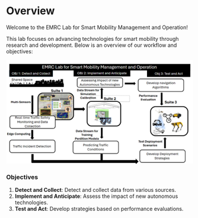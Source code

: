 # Overview

Welcome to the EMRC Lab for Smart Mobility Management and Operation!

This lab focuses on advancing technologies for smart mobility through research and development. Below is an overview of our workflow and objectives:

![EMRC Lab Workflow](../assets/emrc_lab_workflow.png)

### Objectives

1. **Detect and Collect**: Detect and collect data from various sources.
2. **Implement and Anticipate**: Assess the impact of new autonomous technologies.
3. **Test and Act**: Develop strategies based on performance evaluations.


